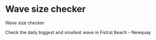 # Wave size checker

Wave size checker

Check the daily biggest and smallest wave in Fistral Beach - Newquay

